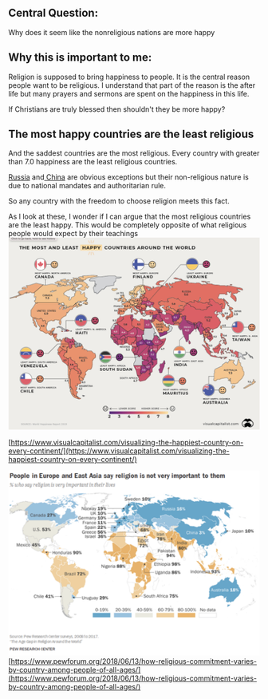 ## **Central Question:**

Why does it seem like the nonreligious nations are more happy


## **Why this is important to me:**

Religion is supposed to bring happiness to people. It is the central reason people want to be religious. I understand that part of the reason is the after life but many prayers and sermons are spent on the happiness in this life.

If Christians are truly blessed then shouldn't they be more happy?


## **The most happy countries are the least religious**

And the saddest countries are the most religious. Every country with greater than 7.0 happiness are the least religious countries.

[Russia](https://en.wikipedia.org/wiki/Religion_in_Russia) and[ China](https://en.wikipedia.org/wiki/Religion_in_China) are obvious exceptions but their non-religious nature is due to national mandates and authoritarian rule.

So any country with the freedom to choose religion meets this fact.

As I look at these, I wonder if I can argue that the most religious countries are the least happy. This would be completely opposite of what religious people would expect by their teachings
![](https://github.com/Letter-to-Christian-Scholars/Letter-to-Christian-Scholars/blob/main/photos/happiestcountries.png)

[https://www.visualcapitalist.com/visualizing-the-happiest-country-on-every-continent/](https://www.visualcapitalist.com/visualizing-the-happiest-country-on-every-continent/)

![](https://github.com/Letter-to-Christian-Scholars/Letter-to-Christian-Scholars/blob/main/photos/religiousratesbycountry.png)
[https://www.pewforum.org/2018/06/13/how-religious-commitment-varies-by-country-among-people-of-all-ages/](https://www.pewforum.org/2018/06/13/how-religious-commitment-varies-by-country-among-people-of-all-ages/)
